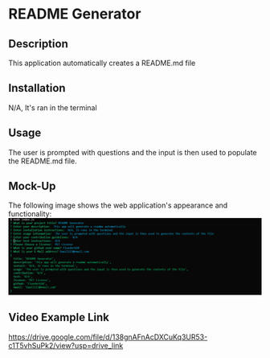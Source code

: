 # README Generator



## Description

This application automatically creates a README.md file

## Installation

N/A, It's ran in the terminal

## Usage

The user is prompted with questions and the input is then used to populate the README.md file.

## Mock-Up

The following image shows the web application's appearance and functionality: 
![This shows what home page will look like](./assets/images/example.png)

## Video Example Link

https://drive.google.com/file/d/138gnAFnAcDXCuKq3UR53-c1T5vhSuPk2/view?usp=drive_link